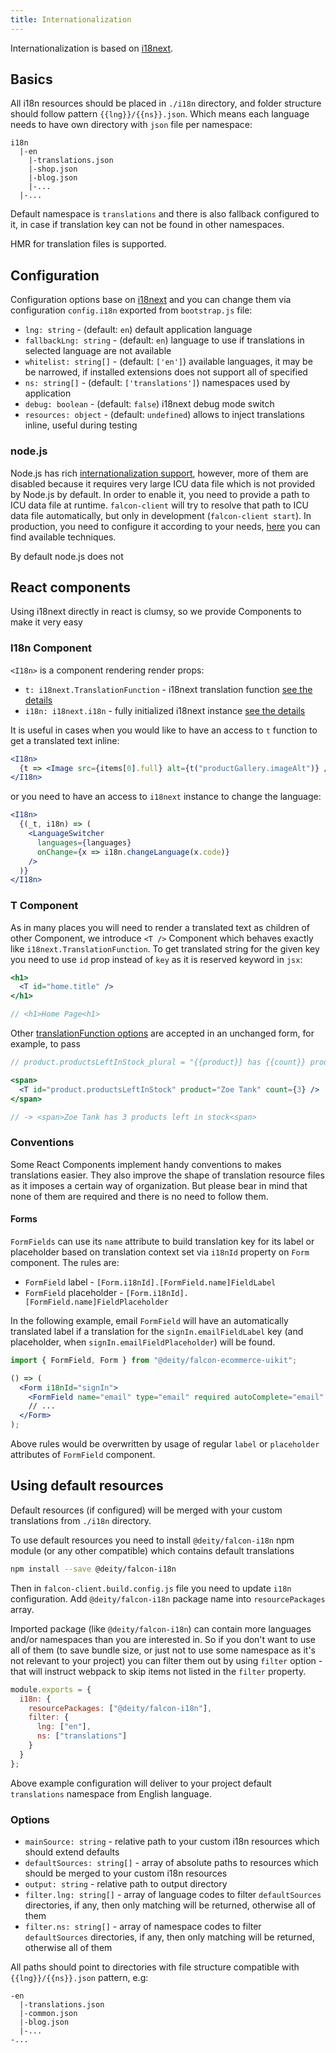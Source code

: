 ```yaml
---
title: Internationalization
---
```


Internationalization is based on [i18next](https://www.i18next.com/).

## Basics

All i18n resources should be placed in `./i18n` directory, and folder structure should follow pattern `{{lng}}/{{ns}}.json`.
Which means each language needs to have own directory with `json` file per namespace:

```text
i18n
  |-en
    |-translations.json
    |-shop.json
    |-blog.json
    |-...
  |-...
```

Default namespace is `translations` and there is also fallback configured to it, in case if translation key can not be found in other namespaces.

HMR for translation files is supported.

## Configuration

Configuration options base on [i18next](https://www.i18next.com/overview/configuration-options) and you can change them via
configuration `config.i18n` exported from `bootstrap.js` file:

- `lng: string` - (default: `en`) default application language
- `fallbackLng: string` - (default: `en`) language to use if translations in selected language are not available
- `whitelist: string[]` - (default: `['en']`) available languages, it may be be narrowed, if installed extensions does not support all of specified
- `ns: string[]` - (default: `['translations']`) namespaces used by application
- `debug: boolean` - (default: `false`) i18next debug mode switch
- `resources: object` - (default: `undefined`) allows to inject translations inline, useful during testing

### node.js

Node.js has rich [internationalization support](https://nodejs.org/api/intl.html#intl_internationalization_support), however,
more of them are disabled because it requires very large ICU data file which is not provided by Node.js by default.
In order to enable it, you need to provide a path to ICU data file at runtime. `falcon-client` will try to resolve
that path to ICU data file automatically, but only in development (`falcon-client start`).
In production, you need to configure it according to your needs, [here](https://nodejs.org/api/intl.html#intl_providing_icu_data_at_runtime)
you can find available techniques.

By default node.js does not

## React components

Using i18next directly in react is clumsy, so we provide Components to make it very easy

### I18n Component

`<I18n>` is a component rendering render props:

- `t: i18next.TranslationFunction` - i18next translation function [see the details](https://www.i18next.com/overview/api#t)
- `i18n: i18next.i18n` - fully initialized i18next instance [see the details](https://www.i18next.com/overview/api#api)

It is useful in cases when you would like to have an access to `t` function to get a translated text inline:

```jsx
<I18n>
  {t => <Image src={items[0].full} alt={t("productGallery.imageAlt")} />}
</I18n>
```

or you need to have an access to `i18next` instance to change the language:

```jsx
<I18n>
  {(_t, i18n) => (
    <LanguageSwitcher
      languages={languages}
      onChange={x => i18n.changeLanguage(x.code)}
    />
  )}
</I18n>
```

### T Component

As in many places you will need to render a translated text as children of other Component, we introduce `<T />` Component
which behaves exactly like `i18next.TranslationFunction`. To get translated string for the given key you need to use `id` prop
instead of `key` as it is reserved keyword in `jsx`:

```jsx
<h1>
  <T id="home.title" />
</h1>

// <h1>Home Page<h1>
```

Other [translationFunction options](https://www.i18next.com/translation-function/essentials#overview-options) are accepted in an unchanged form,
for example, to pass

```jsx
// product.productsLeftInStock_plural = "{{product}} has {{count}} products left in stock" */

<span>
  <T id="product.productsLeftInStock" product="Zoe Tank" count={3} />
</span>

// -> <span>Zoe Tank has 3 products left in stock<span>
```

### Conventions

Some React Components implement handy conventions to makes translations easier. They also improve the shape of translation resource files
as it imposes a certain way of organization. But please bear in mind that none of them are required and there is no need to follow them.

#### Forms

`FormFields` can use its `name` attribute to build translation key for its label or placeholder based on translation context
set via `i18nId` property on `Form` component. The rules are:

- `FormField` label - `[Form.i18nId].[FormField.name]FieldLabel`
- `FormField` placeholder - `[Form.i18nId].[FormField.name]FieldPlaceholder`

In the following example, email `FormField` will have an automatically translated label if a translation
for the `signIn.emailFieldLabel` key (and placeholder, when `signIn.emailFieldPlaceholder`) will be found.

```jsx
import { FormField, Form } from "@deity/falcon-ecommerce-uikit";

() => (
  <Form i18nId="signIn">
    <FormField name="email" type="email" required autoComplete="email" />
    // ...
  </Form>
);
```

Above rules would be overwritten by usage of regular `label` or `placeholder` attributes of `FormField` component.

## Using default resources

Default resources (if configured) will be merged with your custom translations from `./i18n` directory.

To use default resources you need to install `@deity/falcon-i18n` npm module (or any other compatible) which contains default translations

```bash
npm install --save @deity/falcon-i18n
```

Then in `falcon-client.build.config.js` file you need to update `i18n` configuration. Add `@deity/falcon-i18n` package name into `resourcePackages` array.

Imported package (like `@deity/falcon-i18n`) can contain more languages and/or namespaces than you are interested in.
So if you don't want to use all of them (to save bundle size, or just not to use some namespace as it's not relevant to your project)
you can filter them out by using `filter` option - that will instruct webpack to skip items not listed in the `filter` property.

```javascript
module.exports = {
  i18n: {
    resourcePackages: ["@deity/falcon-i18n"],
    filter: {
      lng: ["en"],
      ns: ["translations"]
    }
  }
};
```

Above example configuration will deliver to your project default `translations` namespace from English language.

### Options

- `mainSource: string` - relative path to your custom i18n resources which should extend defaults
- `defaultSources: string[]` - array of absolute paths to resources which should be merged to your custom i18n resources
- `output: string` - relative path to output directory
- `filter.lng: string[]` - array of language codes to filter `defaultSources` directories, if any, then only matching will be returned, otherwise all of them
- `filter.ns: string[]` - array of namespace codes to filter `defaultSources` directories, if any, then only matching will be returned, otherwise all of them

All paths should point to directories with file structure compatible with `{{lng}}/{{ns}}.json` pattern, e.g:

```text
-en
  |-translations.json
  |-common.json
  |-blog.json
  |-...
-...
```
